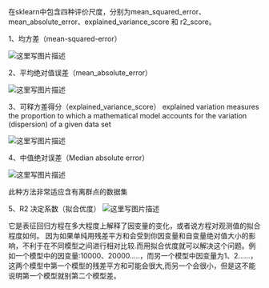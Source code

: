 在sklearn中包含四种评价尺度，分别为mean_squared_error、mean_absolute_error、explained_variance_score 和 r2_score。

1、均方差（mean-squared-error）

![这里写图片描述](https://img-blog.csdn.net/20160420140624059)

2、平均绝对值误差（mean_absolute_error）

![这里写图片描述](https://img-blog.csdn.net/20160420140705013)

3、可释方差得分（explained_variance_score）
explained variation measures the proportion to which a mathematical model
accounts for the variation (dispersion) of a given data set

![这里写图片描述](https://img-blog.csdn.net/20160420140735716)

4、中值绝对误差（Median absolute error）

![这里写图片描述](https://img-blog.csdn.net/20160420140810341)

此种方法非常适应含有离群点的数据集

5、R2 决定系数（拟合优度）
![这里写图片描述](https://img-blog.csdn.net/20160420140839172)

它是表征回归方程在多大程度上解释了因变量的变化，或者说方程对观测值的拟合程度如何。
因为如果单纯用残差平方和会受到你因变量和自变量绝对值大小的影响，不利于在不同模型之间进行相对比较.而用拟合优度就可以解决这个问题。例如一个模型中的因变量:10000、20000…..，而另一个模型中因变量为1、2……，这两个模型中第一个模型的残差平方和可能会很大,而另一个会很小，但是这不能说明第一个模型就别第二个模型差。